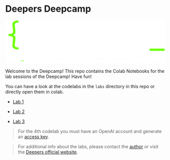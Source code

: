 # Deepers Deepcamp
![deep](https://raw.githubusercontent.com/alessiodevoto/deepers/main/images/deepers_dark.png)

Welcome to the Deepcamp!
This repo contains the Colab Notebooks for the lab sessions of the Deepcamp! Have fun! 

You can have a look at the codelabs in the `labs` directory in this repo or directly open them in colab.

- [Lab 1](https://colab.research.google.com/drive/1Y3lK3olnCtNtsxzYWsMbYsTjZ93eKZQg?usp=sharing  )

- [Lab 2](https://colab.research.google.com/drive/1snU60wHnef9IWV76UzNujsq6XNwxhSD2?usp=sharing )

- [Lab 3](https://colab.research.google.com/drive/1uqxSaYPMT-l66b-OK_Wv-ps3e6_aWxWd?usp=sharing)

> For the 4th codelab you must have an OpenAI account and generate an [access key](https://platform.openai.com/account/api-keys).  


> For additional info about the labs, please contact the [author](mailto:alessio.devoto@uniroma1.it) or visit the [Deepers official website](https://www.deepers.ai/).




